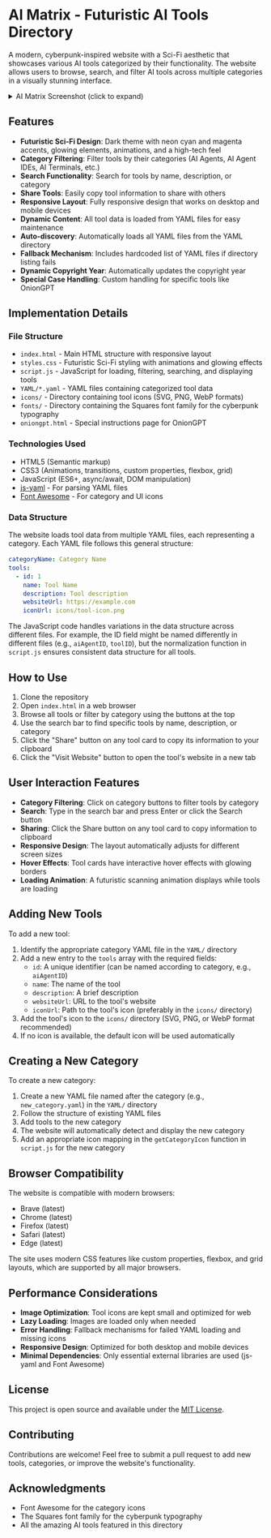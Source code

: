 # AI Matrix - Futuristic AI Tools Directory

A modern, cyberpunk-inspired website with a Sci-Fi aesthetic that showcases various AI tools categorized by their functionality. The website allows users to browse, search, and filter AI tools across multiple categories in a visually stunning interface.

<details>
  <summary>AI Matrix Screenshot (click to expand)</summary>
  <img src="imgs/Screenshot.png" alt="AI Matrix Screenshot" width="800" />
</details>

## Features

- **Futuristic Sci-Fi Design**: Dark theme with neon cyan and magenta accents, glowing elements, animations, and a high-tech feel
- **Category Filtering**: Filter tools by their categories (AI Agents, AI Agent IDEs, AI Terminals, etc.)
- **Search Functionality**: Search for tools by name, description, or category
- **Share Tools**: Easily copy tool information to share with others
- **Responsive Layout**: Fully responsive design that works on desktop and mobile devices
- **Dynamic Content**: All tool data is loaded from YAML files for easy maintenance
- **Auto-discovery**: Automatically loads all YAML files from the YAML directory
- **Fallback Mechanism**: Includes hardcoded list of YAML files if directory listing fails
- **Dynamic Copyright Year**: Automatically updates the copyright year
- **Special Case Handling**: Custom handling for specific tools like OnionGPT

## Implementation Details

### File Structure

- `index.html` - Main HTML structure with responsive layout
- `styles.css` - Futuristic Sci-Fi styling with animations and glowing effects
- `script.js` - JavaScript for loading, filtering, searching, and displaying tools
- `YAML/*.yaml` - YAML files containing categorized tool data
- `icons/` - Directory containing tool icons (SVG, PNG, WebP formats)
- `fonts/` - Directory containing the Squares font family for the cyberpunk typography
- `oniongpt.html` - Special instructions page for OnionGPT

### Technologies Used

- HTML5 (Semantic markup)
- CSS3 (Animations, transitions, custom properties, flexbox, grid)
- JavaScript (ES6+, async/await, DOM manipulation)
- [js-yaml](https://github.com/nodeca/js-yaml) - For parsing YAML files
- [Font Awesome](https://fontawesome.com/) - For category and UI icons

### Data Structure

The website loads tool data from multiple YAML files, each representing a category. Each YAML file follows this general structure:

```yaml
categoryName: Category Name
tools:
  - id: 1
    name: Tool Name
    description: Tool description
    websiteUrl: https://example.com
    iconUrl: icons/tool-icon.png
```

The JavaScript code handles variations in the data structure across different files. For example, the ID field might be named differently in different files (e.g., `aiAgentID`, `toolID`), but the normalization function in `script.js` ensures consistent data structure for all tools.

## How to Use

1. Clone the repository
2. Open `index.html` in a web browser
3. Browse all tools or filter by category using the buttons at the top
4. Use the search bar to find specific tools by name, description, or category
5. Click the "Share" button on any tool card to copy its information to your clipboard
6. Click the "Visit Website" button to open the tool's website in a new tab

## User Interaction Features

- **Category Filtering**: Click on category buttons to filter tools by category
- **Search**: Type in the search bar and press Enter or click the Search button
- **Sharing**: Click the Share button on any tool card to copy information to clipboard
- **Responsive Design**: The layout automatically adjusts for different screen sizes
- **Hover Effects**: Tool cards have interactive hover effects with glowing borders
- **Loading Animation**: A futuristic scanning animation displays while tools are loading

## Adding New Tools

To add a new tool:

1. Identify the appropriate category YAML file in the `YAML/` directory
2. Add a new entry to the `tools` array with the required fields:
   - `id`: A unique identifier (can be named according to category, e.g., `aiAgentID`)
   - `name`: The name of the tool
   - `description`: A brief description
   - `websiteUrl`: URL to the tool's website
   - `iconUrl`: Path to the tool's icon (preferably in the `icons/` directory)
3. Add the tool's icon to the `icons/` directory (SVG, PNG, or WebP format recommended)
4. If no icon is available, the default icon will be used automatically

## Creating a New Category

To create a new category:

1. Create a new YAML file named after the category (e.g., `new_category.yaml`) in the `YAML/` directory
2. Follow the structure of existing YAML files
3. Add tools to the new category
4. The website will automatically detect and display the new category
5. Add an appropriate icon mapping in the `getCategoryIcon` function in `script.js` for the new category

## Browser Compatibility

The website is compatible with modern browsers:
- Brave (latest)
- Chrome (latest)
- Firefox (latest)
- Safari (latest)
- Edge (latest)

The site uses modern CSS features like custom properties, flexbox, and grid layouts, which are supported by all major browsers.

## Performance Considerations

- **Image Optimization**: Tool icons are kept small and optimized for web
- **Lazy Loading**: Images are loaded only when needed
- **Error Handling**: Fallback mechanisms for failed YAML loading and missing icons
- **Responsive Design**: Optimized for both desktop and mobile devices
- **Minimal Dependencies**: Only essential external libraries are used (js-yaml and Font Awesome)

## License

This project is open source and available under the [MIT License](LICENSE).

## Contributing

Contributions are welcome! Feel free to submit a pull request to add new tools, categories, or improve the website's functionality.

## Acknowledgments

- Font Awesome for the category icons
- The Squares font family for the cyberpunk typography
- All the amazing AI tools featured in this directory
